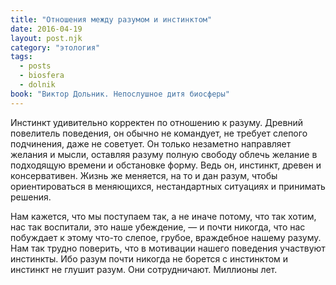 ```yaml
---
title: "Отношения между разумом и инстинктом"
date: 2016-04-19
layout: post.njk
category: "этология"
tags:
  - posts
  - biosfera
  - dolnik
book: "Виктор Дольник. Непослушное дитя биосферы"
---
```


Инстинкт удивительно корректен по отношению к разуму. Древний повелитель поведения, он обычно не командует, не требует слепого подчинения, даже не советует. Он только незаметно направляет желания и мысли, оставляя разуму полную свободу облечь желание в подходящую времени и обстановке форму. Ведь он, инстинкт, древен и консервативен. Жизнь же меняется, на то и дан разум, чтобы ориентироваться в меняющихся, нестандартных ситуациях и принимать решения.

Нам кажется, что мы поступаем так, а не иначе потому, что так хотим, нас так воспитали, это наше убеждение, — и почти никогда, что нас побуждает к этому что-то слепое, грубое, враждебное нашему разуму. Нам так трудно поверить, что в мотивации нашего поведения участвуют инстинкты. Ибо разум почти никогда не борется с инстинктом и инстинкт не глушит разум. Они сотрудничают. Миллионы лет.
